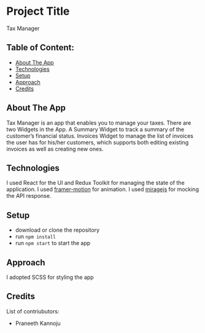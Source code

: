 # Project Title

Tax Manager

## Table of Content:

- [About The App](#about-the-app)
- [Technologies](#technologies)
- [Setup](#setup)
- [Approach](#approach)
- [Credits](#credits)

## About The App

Tax Manager is an app that enables you to manage your taxes. There are two Widgets in the App. A Summary Widget to track a summary of the customer’s financial status. Invoices Widget to manage the list of invoices the user has for his/her customers, which supports both editing existing invoices as well as creating new ones.

## Technologies

I used React for the UI and Redux Toolkit for managing the state of the application. I used [framer-motion](#https://www.npmjs.com/package/framer-motion) for animation. I used [miragejs](#https://www.npmjs.com/package/miragejs) for mocking the API response.

## Setup

- download or clone the repository
- run `npm install`
- run `npm start` to start the app

## Approach

I adopted SCSS for styling the app

## Credits

List of contriubutors:

- Praneeth Kannoju
